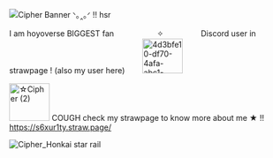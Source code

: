 ![Cipher Banner   _ᐠ｡‸｡ᐟ_   !!  hsr](https://github.com/user-attachments/assets/cd651d91-6496-4047-98ae-226bd4bf588a)


 I am hoyoverse BIGGEST fan 　 　　　　✧ 　 　　 　Discord user in strawpage ! (also my user here)　 　<img width="73" height="63" alt="4d3bfe10-df70-4afa-abc1-bc45d77068ff" src="https://github.com/user-attachments/assets/e837ef2d-397a-446f-8e5f-183e24424a1b" />


<img width="73" height="68" alt="☆Cipher (2)" src="https://github.com/user-attachments/assets/b43a1007-7d6b-4d3b-b0a0-f776d4ca6af3" /> COUGH check my strawpage to know more about me ★ !! https://s6xur1ty.straw.page/


![Cipher_Honkai star rail](https://github.com/user-attachments/assets/c4a3b670-807a-42fd-97b7-e5813815d9b8)
